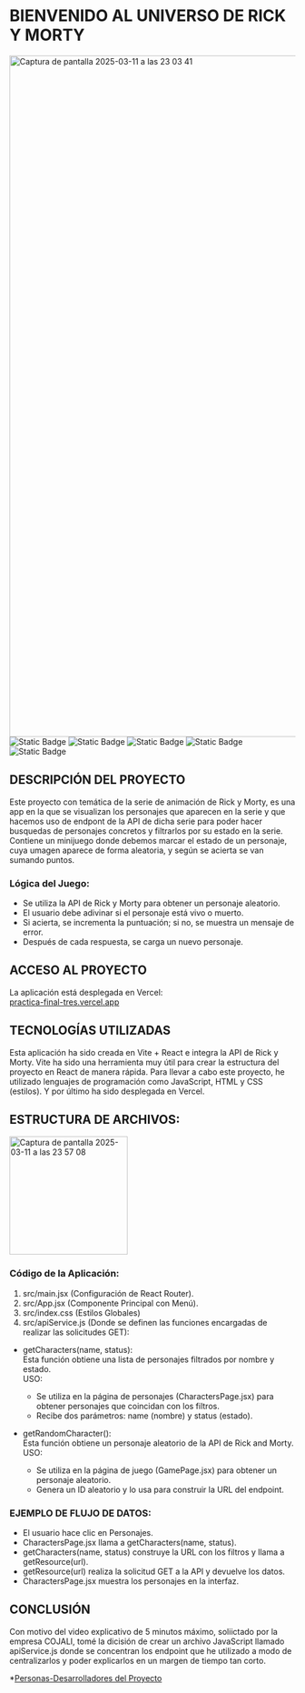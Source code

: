 # BIENVENIDO AL UNIVERSO DE RICK Y MORTY
<img width="1199" alt="Captura de pantalla 2025-03-11 a las 23 03 41" src="https://github.com/user-attachments/assets/97a6c6dc-3815-4c14-89ae-b5ecfaffab47" />
<div align="left">
<img alt="Static Badge" src="https://img.shields.io/badge/HTML%20-%20%232196f3">
<img alt="Static Badge" src="https://img.shields.io/badge/JacaScript%20-%20%2373c6b6">
<img alt="Static Badge" src="https://img.shields.io/badge/CSS%20-%20%23f06292">
<img alt="Static Badge" src="https://img.shields.io/badge/React%20-%20%239c27b0">
<img alt="Static Badge" src="https://img.shields.io/badge/Vercel%20-%20%2300FF33">
</div>


## DESCRIPCIÓN DEL PROYECTO
Este proyecto con temática de la serie de animación de Rick y Morty, es una app en la que se visualizan los personajes que aparecen en la serie
y que hacemos uso de endpont de la API de dicha serie para poder hacer busquedas de personajes concretos y filtrarlos por su estado en la serie.
Contiene un minijuego donde debemos marcar el estado de un personaje, cuya umagen aparece de forma aleatoria,
y según se acierta se van sumando puntos.
### Lógica del Juego:
  - Se utiliza la API de Rick y Morty para obtener un personaje aleatorio.
  - El usuario debe adivinar si el personaje está vivo o muerto.
  - Si acierta, se incrementa la puntuación; si no, se muestra un mensaje de error.
  - Después de cada respuesta, se carga un nuevo personaje.

## ACCESO AL PROYECTO
La aplicación está desplegada en Vercel:\
[practica-final-tres.vercel.app](https://practica-final-three.vercel.app/)

## TECNOLOGÍAS UTILIZADAS
Esta aplicación ha sido creada en Vite + React e integra la API de Rick y Morty.
Vite ha sido una herramienta muy útil para crear la estructura del proyecto en React de manera rápida. 
Para llevar a cabo este proyecto, he utilizado lenguajes de programación como JavaScript, HTML y CSS (estilos). 
Y por último ha sido desplegada en Vercel.


## ESTRUCTURA DE ARCHIVOS:
<img width="208" alt="Captura de pantalla 2025-03-11 a las 23 57 08" src="https://github.com/user-attachments/assets/f4082189-33f4-4e2a-9523-0daa5762e925" /><br>
### Código de la Aplicación:
1. src/main.jsx (Configuración de React Router).
2. src/App.jsx (Componente Principal con Menú).
3. src/index.css (Estilos Globales)
4. src/apiService.js (Donde se definen las funciones encargadas de realizar 
las solicitudes GET):
- getCharacters(name, status):\
Esta función obtiene una lista de personajes filtrados por nombre y estado.\
USO:
  - Se utiliza en la página de personajes (CharactersPage.jsx) para obtener personajes que
coincidan con los filtros.
  - Recibe dos parámetros: name (nombre) y status (estado).

- getRandomCharacter():\
Esta función obtiene un personaje aleatorio de la API de Rick and Morty.\
USO:
  - Se utiliza en la página de juego (GamePage.jsx) para obtener un personaje aleatorio.
  - Genera un ID aleatorio y lo usa para construir la URL del endpoint.
### EJEMPLO DE FLUJO DE DATOS:
- El usuario hace clic en Personajes.
- CharactersPage.jsx llama a getCharacters(name, status).
- getCharacters(name, status) construye la URL con los filtros y llama a getResource(url).
- getResource(url) realiza la solicitud GET a la API y devuelve los datos.
- CharactersPage.jsx muestra los personajes en la interfaz.


## CONCLUSIÓN
Con motivo del video explicativo de 5 minutos máximo, soliictado por la empresa COJALI, tomé la dicisión de crear un archivo JavaScript 
llamado apiService.js donde se concentran los endpoint que he utilizado a modo de centralizarlos y poder explicarlos en un margen 
de tiempo tan corto.


*[Personas-Desarrolladores del Proyecto](#personas-desarrolladores)


